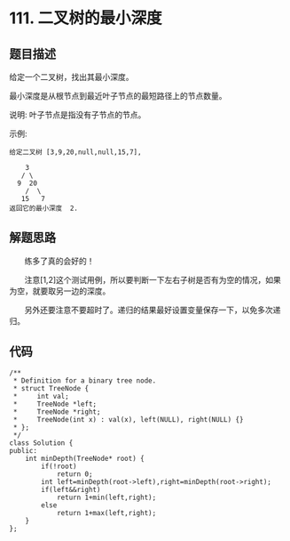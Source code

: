 # 111. 二叉树的最小深度

## 题目描述
给定一个二叉树，找出其最小深度。
  
最小深度是从根节点到最近叶子节点的最短路径上的节点数量。
  
说明: 叶子节点是指没有子节点的节点。
  
示例:
```
给定二叉树 [3,9,20,null,null,15,7],

    3
   / \
  9  20
    /  \
   15   7
返回它的最小深度  2.
```

## 解题思路
&#160; &#160; &#160; &#160;练多了真的会好的！
	
&#160; &#160; &#160; &#160;注意[1,2]这个测试用例，所以要判断一下左右子树是否有为空的情况，如果为空，就要取另一边的深度。

&#160; &#160; &#160; &#160;另外还要注意不要超时了。递归的结果最好设置变量保存一下，以免多次递归。
## 代码
```
/**
 * Definition for a binary tree node.
 * struct TreeNode {
 *     int val;
 *     TreeNode *left;
 *     TreeNode *right;
 *     TreeNode(int x) : val(x), left(NULL), right(NULL) {}
 * };
 */
class Solution {
public:
    int minDepth(TreeNode* root) {
        if(!root)
            return 0;
        int left=minDepth(root->left),right=minDepth(root->right);
        if(left&&right)
            return 1+min(left,right);
        else
            return 1+max(left,right);
    }
};
```